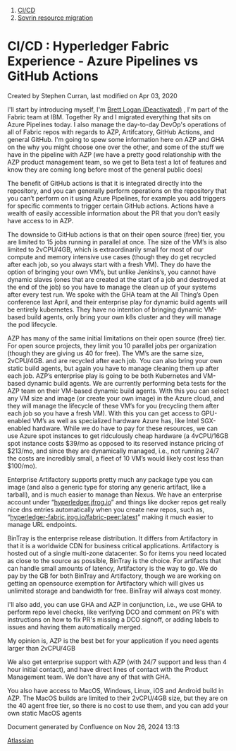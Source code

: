 1. [CI/CD](index.html)
2. [Sovrin resource migration](Sovrin-resource-migration_19011213.html)

# CI/CD : Hyperledger Fabric Experience - Azure Pipelines vs GitHub Actions

Created by Stephen Curran, last modified on Apr 03, 2020

I'll start by introducing myself, I'm [Brett Logan (Deactivated)](https://lf-hyperledger.atlassian.net/wiki/people/712020:70fd36cb-f719-40fc-993c-9c3f644b7f10?ref=confluence) , I'm part of the Fabric team at IBM. Together Ry and I migrated everything that sits on Azure Pipelines today. I also manage the day-to-day DevOp's operations of all of Fabric repos with regards to AZP, Artifcatory, GitHub Actions, and general GitHub. I'm going to spew some information here on AZP and GHA on the why you might choose one over the other, and some of the stuff we have in the pipeline with AZP (we have a pretty good relationship with the AZP product management team, so we get to Beta test a lot of features and know they are coming long before most of the general public does)

The benefit of GitHub actions is that it is integrated directly into the repository, and you can generally perform operations on the repository that you can’t perform on it using Azure Pipelines, for example you add triggers for specific comments to trigger certain GitHub actions. Actions have a wealth of easily accessible information about the PR that you don’t easily have access to in AZP.

The downside to GitHub actions is that on their open source (free) tier, you are limited to 15 jobs running in parallel at once. The size of the VM’s is also limited to 2vCPU/4GB, which is extraordinarily small for most of our compute and memory intensive use cases (though they do get recycled after each job, so you always start with a fresh VM). They do have the option of bringing your own VM’s, but unlike Jenkins’s, you cannot have dynamic slaves (ones that are created at the start of a job and destroyed at the end of the job) so you have to manage the clean up of your systems after every test run. We spoke with the GHA team at the All Thing’s Open conference last April, and their enterprise play for dynamic build agents will be entirely kubernetes. They have no intention of bringing dynamic VM-based build agents, only bring your own k8s cluster and they will manage the pod lifecycle.

AZP has many of the same initial limitations on their open source (free) tier. For open source projects, they limit you 10 parallel jobs per organization (though they are giving us 40 for free). The VM’s are the same size, 2vCPU/4GB. and are recycled after each job. You can also bring your own static build agents, but again you have to manage cleaning them up after each job. AZP’s enterprise play is going to be both Kubernetes and VM-based dynamic build agents. We are currently performing beta tests for the AZP team on their VM-based dynamic build agents. With this you can select any VM size and image (or create your own image) in the Azure cloud, and they will manage the lifecycle of these VM’s for you (recycling them after each job so you have a fresh VM). With this you can get access to GPU-enabled VM’s as well as specialized hardware Azure has, like Intel SGX-enabled hardware. While we do have to pay for these resources, we can use Azure spot instances to get ridculously cheap hardware (a 4vCPU/16GB spot instance costs $39/mo as opposed to its reserved instance pricing of $213/mo, and since they are dynamically managed, i.e., not running 24/7 the costs are incredibly small, a fleet of 10 VM’s would likely cost less than $100/mo).

Enterprise Artifactory supports pretty much any package type you can image (and also a generic type for storing any generic artifact, like a tarball), and is much easier to manage than Nexus. We have an enterprise account under “[hyperledger.jfrog.io](http://hyperledger.jfrog.io)” and things like docker repos get really nice dns entries automatically when you create new repos, such as, “[hyperledger-fabric.jrog.io/fabric-peer:latest](http://hyperledger-fabric.jrog.io/fabric-peer:latest)” making it much easier to manage URL endpoints.

BinTray is the enterprise release distribution. It differs from Artifactory in that it is a worldwide CDN for business critical applications. Artifactory is hosted out of a single multi-zone datacenter. So for items you need located as close to the source as possible, BinTray is the choice. For artifacts that can handle small amounts of latency, Artifactory is the way to go. We do pay by the GB for both BinTray and Artifactory, though we are working on getting an opensource exemption for Artifactory which will gives us unlimited storage and bandwidth for free. BinTray will always cost money.

I'll also add, you can use GHA and AZP in conjunction, i.e., we use GHA to perform repo level checks, like verifying DCO and comment on PR's with instructions on how to fix PR's missing a DCO signoff, or adding labels to issues and having them automatically merged.

My opinion is, AZP is the best bet for your application if you need agents larger than 2vCPU/4GB

We also get enterprise support with AZP (with 24/7 support and less than 4 hour initial contact), and have direct lines of contact with the Product Management team. We don't have any of that with GHA.

You also have access to MacOS, Windows, Linux, iOS and Android build in AZP. The MacOS builds are limited to their 2vCPU/4GB size, but they are on the 40 agent free tier, so there is no cost to use them, and you can add your own static MacOS agents

Document generated by Confluence on Nov 26, 2024 13:13

[Atlassian](http://www.atlassian.com/)
